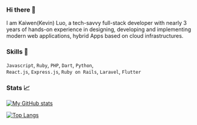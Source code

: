 ### Hi there 👋

I am Kaiwen(Kevin) Luo, a tech-savvy full-stack developer with nearly 3 years of hands-on experience in designing, developing and implementing modern web applications, hybrid Apps based on cloud infrastructures.

### Skills 🔧

`Javascript`, `Ruby`, `PHP`, `Dart`, `Python`,  
`React.js`, `Express.js`, `Ruby on Rails`, `Laravel`, `Flutter`

### Stats 📈

[![My GitHub stats](https://github-readme-stats.vercel.app/api?username=u17zl&count_private=true&show_icons=true&hide=prs)](https://github.com/u17zl/github-readme-stats)  

[![Top Langs](https://github-readme-stats.vercel.app/api/top-langs/?username=u17zl&layout=compact&hide=css,html)](https://github.com/u17zl/github-readme-stats)

